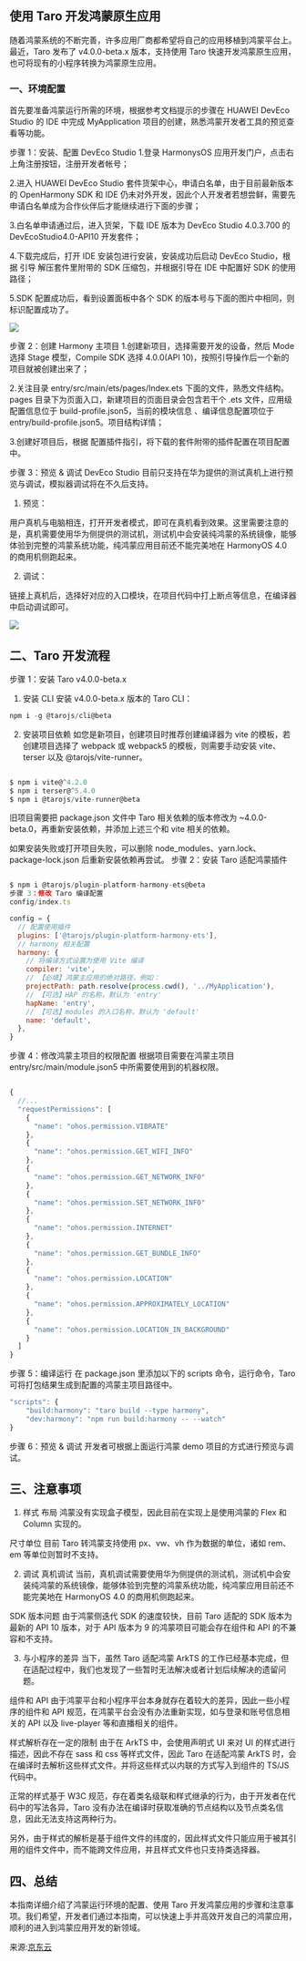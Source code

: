 ## 使用 Taro 开发鸿蒙原生应用 
随着鸿蒙系统的不断完善，许多应用厂商都希望将自己的应用移植到鸿蒙平台上。最近，Taro 发布了 v4.0.0-beta.x 版本，支持使用 Taro 快速开发鸿蒙原生应用，也可将现有的小程序转换为鸿蒙原生应用。

### 一、环境配置
首先要准备鸿蒙运行所需的环境，根据参考文档提示的步骤在 HUAWEI DevEco Studio 的 IDE 中完成 MyApplication 项目的创建，熟悉鸿蒙开发者工具的预览查看等功能。

步骤 1：安装、配置 DevEco Studio
1.登录 HarmonysOS 应用开发门户，点击右上角注册按钮，注册开发者帐号；

2.进入 HUAWEI DevEco Studio 套件货架中心，申请白名单，由于目前最新版本的 OpenHarmony SDK 和 IDE 仍未对外开发，因此个人开发者若想尝鲜，需要先申请白名单成为合作伙伴后才能继续进行下面的步骤；

3.白名单申请通过后，进入货架，下载 IDE 版本为 DevEco Studio 4.0.3.700 的 DevEcoStudio4.0-API10 开发套件；

4.下载完成后，打开 IDE 安装包进行安装，安装成功后启动 DevEco Studio，根据 引导 解压套件里附带的 SDK 压缩包，并根据引导在 IDE 中配置好 SDK 的使用路径；

5.SDK 配置成功后，看到设置面板中各个 SDK 的版本号与下面的图片中相同，则标识配置成功了。

 <img src="/h1.png">

步骤 2：创建 Harmony 主项目
1.创建新项目，选择需要开发的设备，然后 Mode 选择 Stage 模型，Compile SDK 选择 4.0.0(API 10)，按照引导操作后一个新的项目就被创建出来了；

2.关注目录 entry/src/main/ets/pages/Index.ets 下面的文件，熟悉文件结构。pages 目录下为页面入口，新建项目的页面目录会包含若干个 .ets 文件，应用级配置信息位于 build-profile.json5，当前的模块信息 、编译信息配置项位于 entry/build-profile.json5。项目结构详情；

3.创建好项目后，根据 配置插件指引，将下载的套件附带的插件配置在项目配置中。

步骤 3：预览 & 调试
DevEco Studio 目前只支持在华为提供的测试真机上进行预览与调试，模拟器调试将在不久后支持。
1. 预览：

用户真机与电脑相连，打开开发者模式，即可在真机看到效果。这里需要注意的是，真机需要使用华为侧提供的测试机，测试机中会安装纯鸿蒙的系统镜像，能够体验到完整的鸿蒙系统功能，纯鸿蒙应用目前还不能完美地在 HarmonyOS 4.0 的商用机侧跑起来。

2. 调试：

链接上真机后，选择好对应的入口模块，在项目代码中打上断点等信息，在编译器中启动调试即可。

 <img src="/h2.png">

## 二、Taro 开发流程
步骤 1：安装 Taro v4.0.0-beta.x
1. 安装 CLI
安装 v4.0.0-beta.x 版本的 Taro CLI：

```javascript
npm i -g @tarojs/cli@beta
```
2. 安装项目依赖
如您是新项目，创建项目时推荐创建编译器为 vite 的模板，若创建项目选择了 webpack 或 webpack5 的模板，则需要手动安装 vite、terser 以及 @tarojs/vite-runner。
```javascript

$ npm i vite@^4.2.0
$ npm i terser@^5.4.0
$ npm i @tarojs/vite-runner@beta
```
旧项目需要把 package.json 文件中 Taro 相关依赖的版本修改为 ~4.0.0-beta.0，再重新安装依赖，并添加上述三个和 vite 相关的依赖。

如果安装失败或打开项目失败，可以删除 node_modules、yarn.lock、package-lock.json 后重新安装依赖再尝试。
步骤 2：安装 Taro 适配鸿蒙插件
```javascript

$ npm i @tarojs/plugin-platform-harmony-ets@beta
步骤 3：修改 Taro 编译配置
config/index.ts

config = {
  // 配置使用插件
  plugins: ['@tarojs/plugin-platform-harmony-ets'],
  // harmony 相关配置
  harmony: {
    // 将编译方式设置为使用 Vite 编译
    compiler: 'vite',
    // 【必填】鸿蒙主应用的绝对路径，例如：
    projectPath: path.resolve(process.cwd(), '../MyApplication'),
    // 【可选】HAP 的名称，默认为 'entry'
    hapName: 'entry',
    // 【可选】modules 的入口名称，默认为 'default'
    name: 'default',
  },
}
```

步骤 4：修改鸿蒙主项目的权限配置
根据项目需要在鸿蒙主项目 entry/src/main/module.json5 中所需要使用到的机器权限。
```javascript

{
  //...
  "requestPermissions": [
    {
      "name": "ohos.permission.VIBRATE"
    },
    {
      "name": "ohos.permission.GET_WIFI_INFO"
    },
    {
      "name": "ohos.permission.GET_NETWORK_INFO"
    },
    {
      "name": "ohos.permission.SET_NETWORK_INFO"
    },
    {
      "name": "ohos.permission.INTERNET"
    },
    {
      "name": "ohos.permission.GET_BUNDLE_INFO"
    },
    {
      "name": "ohos.permission.LOCATION"
    },
    {
      "name": "ohos.permission.APPROXIMATELY_LOCATION"
    },
    {
      "name": "ohos.permission.LOCATION_IN_BACKGROUND"
    }
  ]
}
```
步骤 5：编译运行
在 package.json 里添加以下的 scripts 命令，运行命令，Taro 可将打包结果生成到配置的鸿蒙主项目路径中。
```javascript
"scripts": {
    "build:harmony": "taro build --type harmony",
    "dev:harmony": "npm run build:harmony -- --watch"
}
```
步骤 6：预览 & 调试
开发者可根据上面运行鸿蒙 demo 项目的方式进行预览与调试。

## 三、注意事项
1. 样式
布局
鸿蒙没有实现盒子模型，因此目前在实现上是使用鸿蒙的 Flex 和 Column 实现的。

尺寸单位
目前 Taro 转鸿蒙支持使用 px、vw、vh 作为数据的单位，诸如 rem、em 等单位则暂时不支持。

2. 调试
真机调试
当前，真机调试需要使用华为侧提供的测试机，测试机中会安装纯鸿蒙的系统镜像，能够体验到完整的鸿蒙系统功能，纯鸿蒙应用目前还不能完美地在 HarmonyOS 4.0 的商用机侧跑起来。

SDK 版本问题
由于鸿蒙侧迭代 SDK 的速度较快，目前 Taro 适配的 SDK 版本为最新的 API 10 版本，对于 API 版本为 9 的鸿蒙项目可能会存在组件和 API 的不兼容和不支持。

3. 与小程序的差异
当下，虽然 Taro 适配鸿蒙 ArkTS 的工作已经基本完成，但在适配过程中，我们也发现了一些暂时无法解决或者计划后续解决的遗留问题。

组件和 API
由于鸿蒙平台和小程序平台本身就存在着较大的差异，因此一些小程序的组件和 API 规范，在鸿蒙平台会没有办法重新实现，如与登录和账号信息相关的 API 以及 live-player 等和直播相关的组件。

样式解析存在一定的限制
由于在 ArkTS 中，会使用声明式 UI 来对 UI 的样式进行描述，因此不存在 sass 和 css 等样式文件，因此 Taro 在适配鸿蒙 ArkTS 时，会在编译时去解析这些样式文件。并将这些样式以内联的方式写入到组件的 TS/JS 代码中。

正常的样式基于 W3C 规范，存在着类名级联和样式继承的行为，由于开发者在代码中的写法各异，Taro 没有办法在编译时获取准确的节点结构以及节点类名信息，因此无法支持这两种行为。

另外，由于样式的解析是基于组件文件的纬度的，因此样式文件只能应用于被其引用的组件文件中，而不能跨文件应用，并且样式文件也只支持类选择器。



## 四、总结
本指南详细介绍了鸿蒙运行环境的配置、使用 Taro 开发鸿蒙应用的步骤和注意事项。我们希望，开发者们通过本指南，可以快速上手并高效开发自己的鸿蒙应用，顺利的进入到鸿蒙应用开发的新领域。

来源:[京东云](https://developer.jdcloud.com/article/3566?mid=30)
